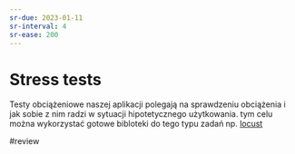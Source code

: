 ```yaml
---
sr-due: 2023-01-11
sr-interval: 4
sr-ease: 200
---
```


# Stress tests

Testy obciążeniowe naszej aplikacji polegają na sprawdzeniu obciążenia i jak sobie z nim radzi w sytuacji hipotetycznego użytkowania.  tym celu można wykorzystać gotowe bibloteki do tego typu zadań np. [locust](https://locust.io/)

#review